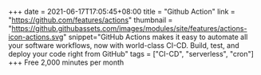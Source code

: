 +++
date = 2021-06-17T17:05:45+08:00
title = "Github Action"
link = "https://github.com/features/actions"
thumbnail = "https://github.githubassets.com/images/modules/site/features/actions-icon-actions.svg"
snippet="GitHub Actions makes it easy to automate all your software workflows, now with world-class CI-CD. Build, test, and deploy your code right from GitHub"
tags = ["CI-CD", "serverless", "cron"]
+++
Free 2,000 minutes per month  